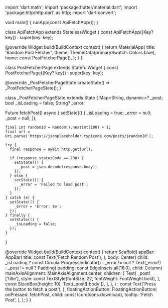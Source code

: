 import 'dart:math';
import 'package:flutter/material.dart';
import 'package:http/http.dart' as http;
import 'dart:convert';

void main() {
  runApp(const ApiFetchApp());
}

class ApiFetchApp extends StatelessWidget {
  const ApiFetchApp({Key? key}) : super(key: key);

  @override
  Widget build(BuildContext context) {
    return MaterialApp(
      title: 'Random Post Fetcher',
      theme: ThemeData(primarySwatch: Colors.blue),
      home: const PostFetcherPage(),
    );
  }
}

class PostFetcherPage extends StatefulWidget {
  const PostFetcherPage({Key? key}) : super(key: key);

  @override
  _PostFetcherPageState createState() => _PostFetcherPageState();
}

class _PostFetcherPageState extends State<PostFetcherPage> {
  Map<String, dynamic>? _post;
  bool _isLoading = false;
  String? _error;

  Future<void> fetchPost() async {
    setState(() {
      _isLoading = true;
      _error = null;
      _post = null;
    });

    final int randomId = Random().nextInt(100) + 1;
    final url = Uri.parse('https://jsonplaceholder.typicode.com/posts/$randomId');

    try {
      final response = await http.get(url);

      if (response.statusCode == 200) {
        setState(() {
          _post = json.decode(response.body);
        });
      } else {
        setState(() {
          _error = 'Failed to load post';
        });
      }
    } catch (e) {
      setState(() {
        _error = 'Error: $e';
      });
    } finally {
      setState(() {
        _isLoading = false;
      });
    }
  }

  @override
  Widget build(BuildContext context) {
    return Scaffold(
      appBar: AppBar(
        title: const Text('Fetch Random Post'),
      ),
      body: Center(
        child: _isLoading
            ? const CircularProgressIndicator()
            : _error != null
                ? Text(_error!)
                : _post != null
                    ? Padding(
                        padding: const EdgeInsets.all(16.0),
                        child: Column(
                          mainAxisAlignment: MainAxisAlignment.center,
                          children: [
                            Text(
                              _post!['title'],
                              style: const TextStyle(fontSize: 22, fontWeight: FontWeight.bold),
                            ),
                            const SizedBox(height: 10),
                            Text(_post!['body']),
                          ],
                        ),
                      )
                    : const Text('Press the button to fetch a post'),
      ),
      floatingActionButton: FloatingActionButton(
        onPressed: fetchPost,
        child: const Icon(Icons.download),
        tooltip: 'Fetch Post',
      ),
    );
  }
}
